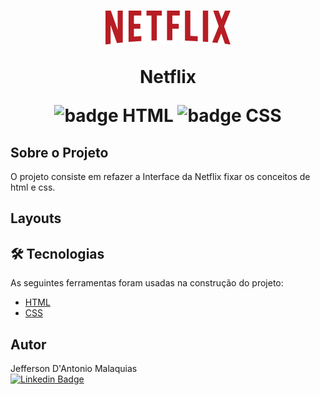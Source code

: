 <h1 align="center">
    <img src="./public/image/netflix-logo.png" alt="Logomarca Netflix"/>
    <p>Netflix</p>
    <img src="https://img.shields.io/badge/-HTML-orange" alt="badge HTML"/>
    <img src="https://img.shields.io/badge/-CSS-blue" alt="badge CSS"/>
</h1>


## Sobre o Projeto 

O projeto consiste em refazer a Interface da Netflix fixar os conceitos de html e css.


## Layouts



## 🛠 Tecnologias

As seguintes ferramentas foram usadas na construção do projeto:

- [HTML](https://www.w3.org/html/)
- [CSS](https://www.w3.org/Style/CSS/)



## Autor

Jefferson D'Antonio Malaquias<br>
[![Linkedin Badge](https://img.shields.io/badge/-Jefferson-blue?style=flat-square&logo=Linkedin&logoColor=white&link=https://www.linkedin.com/in/jeffdantonio/)](https://www.linkedin.com/in/jefferson-dantonio)
 


 
